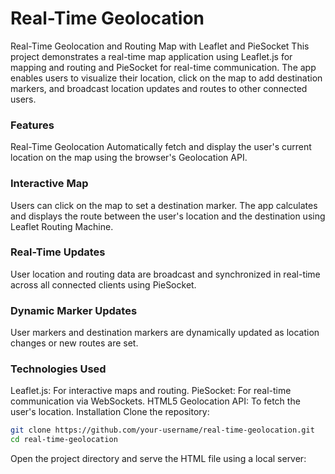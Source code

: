 # Real-Time Geolocation
Real-Time Geolocation and Routing Map with Leaflet and PieSocket
This project demonstrates a real-time map application using Leaflet.js for mapping and routing and PieSocket for real-time communication. The app enables users to visualize their location, click on the map to add destination markers, and broadcast location updates and routes to other connected users.

### Features
Real-Time Geolocation
Automatically fetch and display the user's current location on the map using the browser's Geolocation API.

### Interactive Map
Users can click on the map to set a destination marker. The app calculates and displays the route between the user's location and the destination using Leaflet Routing Machine.

### Real-Time Updates
User location and routing data are broadcast and synchronized in real-time across all connected clients using PieSocket.

### Dynamic Marker Updates
User markers and destination markers are dynamically updated as location changes or new routes are set.

### Technologies Used
Leaflet.js: For interactive maps and routing.
PieSocket: For real-time communication via WebSockets.
HTML5 Geolocation API: To fetch the user's location.
Installation
Clone the repository:

```bash
git clone https://github.com/your-username/real-time-geolocation.git
cd real-time-geolocation
```
Open the project directory and serve the HTML file using a local server:

